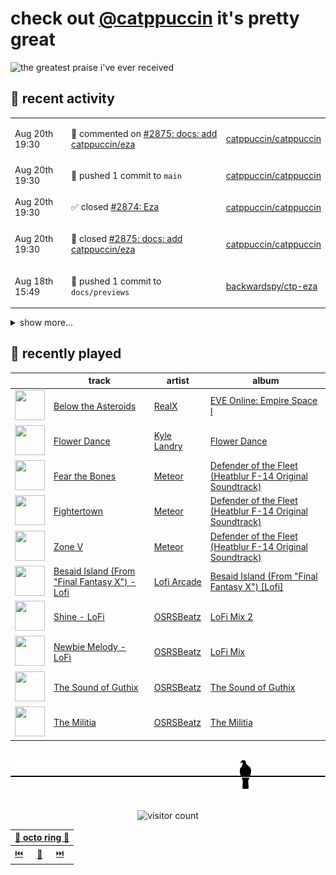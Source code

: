 # check out [@catppuccin](https://github.com/catppuccin) it's pretty great

![the greatest praise i've ever received](https://github.com/user-attachments/assets/ad888e4f-7a22-4eac-85a7-744eacd8eb46)

## 📅 recent activity

<!-- SCRIPT:REPLACE:GITHUB -->
<table>
<tbody>
<tr>
<td><span title='2025-08-20T19:30:23+00:00'>Aug 20th 19:30</span></td>
<td>

💬 commented on [#2875: docs: add catppuccin/eza](https://github.com/catppuccin/catppuccin/pull/2875)

</td>
<td>

[catppuccin/catppuccin](https://github.com/catppuccin/catppuccin)

</td>
</tr>
<tr>
<td><span title='2025-08-20T19:30:19+00:00'>Aug 20th 19:30</span></td>
<td>

🚢 pushed 1 commit to `main`

</td>
<td>

[catppuccin/catppuccin](https://github.com/catppuccin/catppuccin)

</td>
</tr>
<tr>
<td><span title='2025-08-20T19:30:19+00:00'>Aug 20th 19:30</span></td>
<td>

✅ closed [#2874: Eza](https://github.com/catppuccin/catppuccin/issues/2874)

</td>
<td>

[catppuccin/catppuccin](https://github.com/catppuccin/catppuccin)

</td>
</tr>
<tr>
<td><span title='2025-08-20T19:30:19+00:00'>Aug 20th 19:30</span></td>
<td>

🎉 closed [#2875: docs: add catppuccin/eza](https://github.com/catppuccin/catppuccin/pull/2875)

</td>
<td>

[catppuccin/catppuccin](https://github.com/catppuccin/catppuccin)

</td>
</tr>
<tr>
<td><span title='2025-08-18T15:49:40+00:00'>Aug 18th 15:49</span></td>
<td>

🚢 pushed 1 commit to `docs/previews`

</td>
<td>

[backwardspy/ctp-eza](https://github.com/backwardspy/ctp-eza)

</td>
</tr>
</tbody>
</table>

<details>
<summary>show more...</summary>
<table>
<tbody>
<tr>
<td><span title='2025-08-18T15:46:58+00:00'>Aug 18th 15:46</span></td>
<td>

🚢 pushed 1 commit to `docs/previews`

</td>
<td>

[backwardspy/ctp-eza](https://github.com/backwardspy/ctp-eza)

</td>
</tr>
<tr>
<td><span title='2025-08-18T15:45:19+00:00'>Aug 18th 15:45</span></td>
<td>

🚢 pushed 1 commit to `docs/previews`

</td>
<td>

[backwardspy/ctp-eza](https://github.com/backwardspy/ctp-eza)

</td>
</tr>
<tr>
<td><span title='2025-08-18T15:37:22+00:00'>Aug 18th 15:37</span></td>
<td>

🚀 opened [#1: docs: add preview images](https://github.com/ankddev/eza/pull/1)

</td>
<td>

[ankddev/eza](https://github.com/ankddev/eza)

</td>
</tr>
<tr>
<td><span title='2025-08-18T10:21:17+00:00'>Aug 18th 10:21</span></td>
<td>

🚢 pushed 1 commit to `main`

</td>
<td>

[backwardspy/nix](https://github.com/backwardspy/nix)

</td>
</tr>
<tr>
<td><span title='2025-08-18T09:07:58+00:00'>Aug 18th 09:07</span></td>
<td>

💬 commented on [#44: Proposal: Change foreground colour of main body copy](https://github.com/catppuccin/starlight/issues/44)

</td>
<td>

[catppuccin/starlight](https://github.com/catppuccin/starlight)

</td>
</tr>
<tr>
<td><span title='2025-08-18T08:02:42+00:00'>Aug 18th 08:02</span></td>
<td>

🚢 pushed 1 commit to `main`

</td>
<td>

[backwardspy/nix](https://github.com/backwardspy/nix)

</td>
</tr>
<tr>
<td><span title='2025-08-09T19:53:21+00:00'>Aug 9th 19:53</span></td>
<td>

🪄 created repository

</td>
<td>

[backwardspy/scratchpad](https://github.com/backwardspy/scratchpad)

</td>
</tr>
<tr>
<td><span title='2025-08-08T19:23:01+00:00'>Aug 8th 19:23</span></td>
<td>

🚢 pushed 1 commit to `main`

</td>
<td>

[backwardspy/png](https://github.com/backwardspy/png)

</td>
</tr>
<tr>
<td><span title='2025-08-08T17:02:38+00:00'>Aug 8th 17:02</span></td>
<td>

🚢 pushed 1 commit to `main`

</td>
<td>

[backwardspy/png](https://github.com/backwardspy/png)

</td>
</tr>
<tr>
<td><span title='2025-08-08T17:01:48+00:00'>Aug 8th 17:01</span></td>
<td>

🚢 pushed 1 commit to `main`

</td>
<td>

[backwardspy/png](https://github.com/backwardspy/png)

</td>
</tr>
<tr>
<td><span title='2025-08-04T12:45:10+00:00'>Aug 4th 12:45</span></td>
<td>

🚢 pushed 1 commit to `main`

</td>
<td>

[backwardspy/nix](https://github.com/backwardspy/nix)

</td>
</tr>
<tr>
<td><span title='2025-08-04T08:50:06+00:00'>Aug 4th 08:50</span></td>
<td>

🚢 pushed 1 commit to `main`

</td>
<td>

[backwardspy/nix](https://github.com/backwardspy/nix)

</td>
</tr>
<tr>
<td><span title='2025-08-04T08:48:25+00:00'>Aug 4th 08:48</span></td>
<td>

🚢 pushed 1 commit to `main`

</td>
<td>

[backwardspy/nix](https://github.com/backwardspy/nix)

</td>
</tr>
<tr>
<td><span title='2025-08-03T20:06:14+00:00'>Aug 3rd 20:06</span></td>
<td>

🚢 pushed 1 commit to `main`

</td>
<td>

[catppuccin/python](https://github.com/catppuccin/python)

</td>
</tr>
<tr>
<td><span title='2025-08-03T20:06:14+00:00'>Aug 3rd 20:06</span></td>
<td>

🎉 closed [#106: chore(main): release 2.5.0](https://github.com/catppuccin/python/pull/106)

</td>
<td>

[catppuccin/python](https://github.com/catppuccin/python)

</td>
</tr>
</tbody>
</table>
</details>
<!-- SCRIPT:REPLACE:GITHUB -->

## 🎵 recently played

<!-- SCRIPT:REPLACE:SPOTIFY -->
| | track | artist | album |
| - | - | - | - |
| <img src="https://i.scdn.co/image/ab67616d000048514848a540f13bac099e17cd0b" width="48" height="48"> | [Below the Asteroids](https://open.spotify.com/track/5XDYBRkjTGshlY87N7GLvN) | [RealX](https://open.spotify.com/artist/1aLuZVV6aLieO1lki9Kco0) | [EVE Online: Empire Space I](https://open.spotify.com/track/5XDYBRkjTGshlY87N7GLvN) |
| <img src="https://i.scdn.co/image/ab67616d000048517d135560c4bb5494f70bb3f0" width="48" height="48"> | [Flower Dance](https://open.spotify.com/track/6OJewg9b0bHg0TFshPko2H) | [Kyle Landry](https://open.spotify.com/artist/0HSGaSAaBPZJq4lisoWA59) | [Flower Dance](https://open.spotify.com/track/6OJewg9b0bHg0TFshPko2H) |
| <img src="https://i.scdn.co/image/ab67616d0000485198909167bb3cacf5038a5125" width="48" height="48"> | [Fear the Bones](https://open.spotify.com/track/5zLZ00aI3qGfJidtW4AZuK) | [Meteor](https://open.spotify.com/artist/3A4fNuEjrFPkY85KCSOdPb) | [Defender of the Fleet (Heatblur F-14 Original Soundtrack)](https://open.spotify.com/track/5zLZ00aI3qGfJidtW4AZuK) |
| <img src="https://i.scdn.co/image/ab67616d0000485198909167bb3cacf5038a5125" width="48" height="48"> | [Fightertown](https://open.spotify.com/track/7ggTpjOu2r9J7iPgTnYQ2B) | [Meteor](https://open.spotify.com/artist/3A4fNuEjrFPkY85KCSOdPb) | [Defender of the Fleet (Heatblur F-14 Original Soundtrack)](https://open.spotify.com/track/7ggTpjOu2r9J7iPgTnYQ2B) |
| <img src="https://i.scdn.co/image/ab67616d0000485198909167bb3cacf5038a5125" width="48" height="48"> | [Zone V](https://open.spotify.com/track/109ihFuqSqlVrR90OayaSx) | [Meteor](https://open.spotify.com/artist/3A4fNuEjrFPkY85KCSOdPb) | [Defender of the Fleet (Heatblur F-14 Original Soundtrack)](https://open.spotify.com/track/109ihFuqSqlVrR90OayaSx) |
| <img src="https://i.scdn.co/image/ab67616d00004851999683521d4c0ee1f5516b86" width="48" height="48"> | [Besaid Island (From "Final Fantasy X") - Lofi](https://open.spotify.com/track/5t9SAY4Aw1qfGzKuTZ9m17) | [Lofi Arcade](https://open.spotify.com/artist/0t18pEGgUt40ESfR1ctJI5) | [Besaid Island (From "Final Fantasy X") [Lofi]](https://open.spotify.com/track/5t9SAY4Aw1qfGzKuTZ9m17) |
| <img src="https://i.scdn.co/image/ab67616d00004851771f9025b8d9a3fbe185c3c5" width="48" height="48"> | [Shine - LoFi](https://open.spotify.com/track/2h6YG17ZaaRFaJuBULElMH) | [OSRSBeatz](https://open.spotify.com/artist/5MleFLYHlckQl5jfahStJI) | [LoFi Mix 2](https://open.spotify.com/track/2h6YG17ZaaRFaJuBULElMH) |
| <img src="https://i.scdn.co/image/ab67616d00004851242ef9140e711217b33af023" width="48" height="48"> | [Newbie Melody - LoFi](https://open.spotify.com/track/1Umd6etT1hRjvBWlRoRRZr) | [OSRSBeatz](https://open.spotify.com/artist/5MleFLYHlckQl5jfahStJI) | [LoFi Mix](https://open.spotify.com/track/1Umd6etT1hRjvBWlRoRRZr) |
| <img src="https://i.scdn.co/image/ab67616d00004851ebad23c393f698d2a54a12a9" width="48" height="48"> | [The Sound of Guthix](https://open.spotify.com/track/3MyutvXHzcdASbvjGKgZuL) | [OSRSBeatz](https://open.spotify.com/artist/5MleFLYHlckQl5jfahStJI) | [The Sound of Guthix](https://open.spotify.com/track/3MyutvXHzcdASbvjGKgZuL) |
| <img src="https://i.scdn.co/image/ab67616d000048511f89ecde567724e163248c46" width="48" height="48"> | [The Militia](https://open.spotify.com/track/3UJ43J5liDH7BGhXzzI9kO) | [OSRSBeatz](https://open.spotify.com/artist/5MleFLYHlckQl5jfahStJI) | [The Militia](https://open.spotify.com/track/3UJ43J5liDH7BGhXzzI9kO) |

<!-- SCRIPT:REPLACE:SPOTIFY -->

<br>

<div align="center">

<picture>
    <source media="(prefers-color-scheme: light)" srcset="assets/pigeon-light.svg">
    <source media="(prefers-color-scheme: dark)" srcset="assets/pigeon-dark.svg">
    <img alt="pigeon sitting on a wire" src="assets/pigeon-light.svg">
</picture>

<br>
<br>

![visitor count](https://profile-counter.glitch.me/backwardspy/count.svg)

<table>
    <thead>
        <th colspan="3"><a href="https://octo-ring.com">🐙 octo ring 🐙</a></th>
    </thead>
    <tbody>
        <td><a href="https://octo-ring.com/p/backwardspy/prev">⏮️</a></td>
        <td><a href="https://octo-ring.com/p/backwardspy/random">🔀</a></td>
        <td><a href="https://octo-ring.com/p/backwardspy/next">⏭️</a></td>
    </tbody>
</table>

</div>
